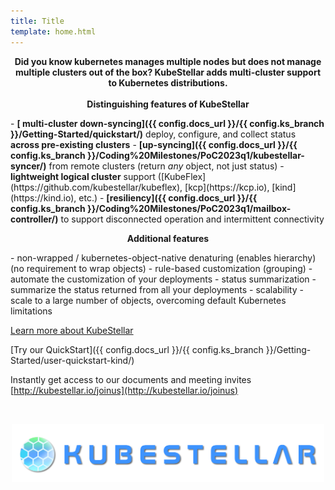```yaml
---
title: Title
template: home.html
---
```

<!-- <img alt="" width="500px" align="left" src="../KubeStellar-with-Logo.png" />

<br/>
<br/>
<br/>
<br/>

# Multi-cluster Configuration Management for Edge, Multi-Cloud, and Hybrid Cloud
 -->
<p align="center">
<b>Did you know kubernetes manages multiple nodes but does not manage multiple clusters out of the box?  KubeStellar adds multi-cluster support to Kubernetes distributions.</b>
<br/>
<br/>
<b>Distinguishing features of KubeStellar</b>
</p>
- <b>[ multi-cluster down-syncing]({{ config.docs_url }}/{{ config.ks_branch }}/Getting-Started/quickstart/)</b> deploy, configure, and collect status <b>across pre-existing clusters</b>
- <b>[up-syncing]({{ config.docs_url }}/{{ config.ks_branch }}/Coding%20Milestones/PoC2023q1/kubestellar-syncer/)</b> from remote clusters (return <i>any</i> object, not just status)
- <b>lightweight logical cluster</b> support ([KubeFlex](https://github.com/kubestellar/kubeflex), [kcp](https://kcp.io), [kind](https://kind.io), etc.)
- <b>[resiliency]({{ config.docs_url }}/{{ config.ks_branch }}/Coding%20Milestones/PoC2023q1/mailbox-controller/)</b> to support disconnected operation and intermittent connectivity

<br/>
<p align="center">
<b>Additional features</b>
</p>
- non-wrapped / kubernetes-object-native denaturing (enables hierarchy) (no requirement to wrap objects)
- rule-based customization (grouping) - automate the customization of your deployments
- status summarization - summarize the status returned from all your deployments
- scalability - scale to a large number of objects, overcoming default Kubernetes limitations

[Learn more about KubeStellar](./readme.md)

[Try our QuickStart]({{ config.docs_url }}/{{ config.ks_branch }}/Getting-Started/user-quickstart-kind/) 

Instantly get access to our documents and meeting invites [http://kubestellar.io/joinus](http://kubestellar.io/joinus)

<br/>
<p align="center">
<img alt="" width="500px" align="center" src="./KubeStellar-with-Logo.png" />
</p>
<br/>
